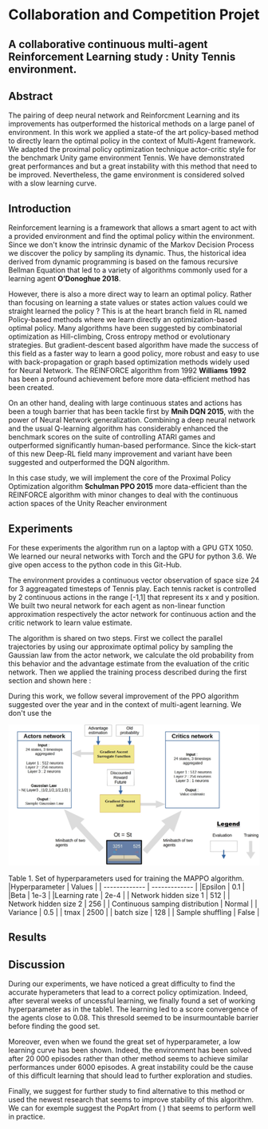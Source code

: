 # Collaboration and Competition Projet
<h2> A collaborative continuous multi-agent Reinforcement Learning study : Unity Tennis environment. </h2>

## Abstract

The pairing of deep neural network and Reinforcment Learning and its improvements has outperformed the historical methods on a large panel of environment.  In this work we applied a state-of the art policy-based method to directly learn the optimal policy in the context of Multi-Agent framework.  We adapted the proximal policy optimization technique actor-critic style for the benchmark Unity game environment Tennis. We  have  demonstrated  great  performances  and  but a  great  instability  with  this  method that need to be improved. Nevertheless, the game environment is considered solved with a slow learning curve.

## Introduction
Reinforcement learning is a framework that allows a smart agent to act with a provided environment and find the optimal policy within the environment. Since we don't know the intrinsic dynamic of the Markov Decision Process we discover the policy by sampling its dynamic. Thus, the historical idea derived from dynamic programming is based on the famous recursive Bellman Equation that led to a variety of algorithms commonly used for a learning agent **O’Donoghue 2018**.

However, there is also a more direct way to learn an optimal policy. Rather than focusing on learning a state values or states action values could we straight learned the policy ? This is at the heart branch field in RL named Policy-based methods where we learn directly an optimization-based optimal policy. Many algorithms have been suggested by combinatorial optimization as Hill-climbing, Cross entropy method or evolutionary strategies. But gradient-descent based algorithm have made the success of this field as a faster way to learn a good policy, more robust and easy to use with back-propagation or graph based optimization methods widely used for Neural Network. The REINFORCE algorithm from 1992 **Williams 1992** has been a profound achievement before more data-efficient method has been created.

On an other hand, dealing with large continuous states and actions has been a tough barrier that has been tackle first by **Mnih DQN 2015**, with the power of Neural Network generalization. Combining a deep neural network and the usual Q-learning algorithm has considerably enhanced the benchmark scores on the suite of controlling ATARI games and outperformed significantly human-based performance. Since the kick-start of this new Deep-RL field many improvement and variant have been suggested and outperformed the DQN algorithm.

In this case study, we will implement the core of the Proximal Policy Optimization algorithm **Schulman PPO 2015** more data-efficient than the REINFORCE algorithm with minor changes to deal with the continuous action spaces of the Unity Reacher environment

## Experiments
For these experiments the algorithm run on a laptop with a GPU GTX 1050. We learned our neural networks with Torch and the GPU for python 3.6. We give open access to the python code in this Git-Hub.

The environment provides a continuous vector observation of space size 24 for 3 aggreagated timesteps of Tennis play. Each tennis racket is controlled by 2 continuous actions in the range [-1,1] that represent its x and y position. We built two neural network for each agent as non-linear function approximation respectively the actor network for continuous action and the critic network to learn value estimate.

The algorithm is shared on two steps. First we collect the parallel trajectories by using our approximate optimal policy by  sampling the Gaussian law from the actor network, we calculate the old probability from this behavior and the advantage estimate from the evaluation of the critic network. Then we applied the training process described during the first section and shown here :

During this work, we follow several improvement of the PPO algorithm suggested over the year and in the context of multi-agent learning. We don't use the 

<p align="center">
  <img src= "https://github.com/GabrielLinear/MAPPO/blob/main/Images/MAPPO_Scheme.jpg" />
</p>

Table 1. Set of hyperparameters used for training the MAPPO algorithm.
|Hyperparameter | Values |
| ------------- | ------------- |
|Epsilon | 0.1 |
|Beta |    1e-3    |
|Learning rate  |    2e-4   |
| Network hidden size 1 | 512 |
| Network hidden size 2 | 256 |
| Continuous samping distribution | Normal |
| Variance | 0.5 |
| tmax | 2500 |
| batch size | 128 |
| Sample shuffling | False |

## Results

## Discussion
During our experiments, we have noticed a great difficulty to find the accurate hyperameters that lead to a correct policy optimization. Indeed, after several weeks  of uncessful learning, we finally found a set of working hyperparameter as in the table1. The learning led to a score convergence of the agents close to 0.08. This thresold seemed to be insurmountable barrier before finding the good set.

Moreover, even when we found the great set of hyperparameter, a low learning curve has been shown. Indeed, the environment has been solved after 20 000 episodes rather than other method seems to achieve similar performances under 6000 episodes. A great instability could be the cause of this difficult learning that should lead to further exploration and studies.

Finally, we suggest for further study to find alternative to this method or used the newest research that seems to improve stability of this algorithm. We can for exemple suggest the PopArt from ( )  that seems to perform well in practice.
